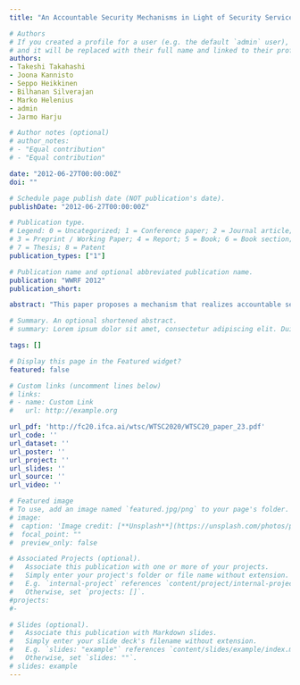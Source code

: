 ```yaml
---
title: "An Accountable Security Mechanisms in Light of Security Service Level Agreement"

# Authors
# If you created a profile for a user (e.g. the default `admin` user), write the username (folder name) here
# and it will be replaced with their full name and linked to their profile.
authors:
- Takeshi Takahashi
- Joona Kannisto
- Seppo Heikkinen
- Bilhanan Silverajan
- Marko Helenius
- admin
- Jarmo Harju

# Author notes (optional)
# author_notes:
# - "Equal contribution"
# - "Equal contribution"

date: "2012-06-27T00:00:00Z"
doi: ""

# Schedule page publish date (NOT publication's date).
publishDate: "2012-06-27T00:00:00Z"

# Publication type.
# Legend: 0 = Uncategorized; 1 = Conference paper; 2 = Journal article;
# 3 = Preprint / Working Paper; 4 = Report; 5 = Book; 6 = Book section;
# 7 = Thesis; 8 = Patent
publication_types: ["1"]

# Publication name and optional abbreviated publication name.
publication: "WWRF 2012"
publication_short:

abstract: "This paper proposes a mechanism that realizes accountable security using a security service level agreement (SSLA), which defines the security level of a service agreed between a user and service provider. The mechanism consists of three major components: security expression, translation, and negotiation techniques. Security expression technique provides a means to describe security requirements and capabilities of a user and service provider as well as the SSLA between the user and provider in different levels of details. Translation technique provides a means to translate such information among different levels of details, and negotiation technique provides a means to negotiate and agree upon SSLA between the user and service provider. To empower the SSLA, both the user and service provider need to be accountable and non-repudiable against the agreed SSLA, and the mechanism uses cryptographic identities and digital signatures for that. This paper demonstrates the feasibility of the mechanism by implementing its prototype and discusses its effectiveness and efficiency including Denial of Service resilient feature.Note that this paper is based on the research reported in the previous WWRF 29 meeting and reports the issues we promised to develop further at the meeting."

# Summary. An optional shortened abstract.
# summary: Lorem ipsum dolor sit amet, consectetur adipiscing elit. Duis posuere tellus ac convallis placerat. Proin tincidunt magna sed ex sollicitudin condimentum.

tags: []

# Display this page in the Featured widget?
featured: false

# Custom links (uncomment lines below)
# links:
# - name: Custom Link
#   url: http://example.org

url_pdf: 'http://fc20.ifca.ai/wtsc/WTSC2020/WTSC20_paper_23.pdf'
url_code: ''
url_dataset: ''
url_poster: ''
url_project: ''
url_slides: ''
url_source: ''
url_video: ''

# Featured image
# To use, add an image named `featured.jpg/png` to your page's folder.
# image:
#  caption: 'Image credit: [**Unsplash**](https://unsplash.com/photos/pLCdAaMFLTE)'
#  focal_point: ""
#  preview_only: false

# Associated Projects (optional).
#   Associate this publication with one or more of your projects.
#   Simply enter your project's folder or file name without extension.
#   E.g. `internal-project` references `content/project/internal-project/index.md`.
#   Otherwise, set `projects: []`.
#projects:
#-

# Slides (optional).
#   Associate this publication with Markdown slides.
#   Simply enter your slide deck's filename without extension.
#   E.g. `slides: "example"` references `content/slides/example/index.md`.
#   Otherwise, set `slides: ""`.
# slides: example
---
```

